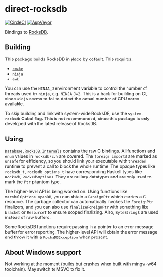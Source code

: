# direct-rocksdb

[![CircleCI](https://circleci.com/gh/TerrorJack/direct-rocksdb/tree/master.svg?style=shield)](https://circleci.com/gh/TerrorJack/direct-rocksdb/tree/master)
[![AppVeyor](https://ci.appveyor.com/api/projects/status/github/TerrorJack/direct-rocksdb?branch=master&svg=true)](https://ci.appveyor.com/project/TerrorJack/direct-rocksdb?branch=master)

Bindings to [RocksDB](https://github.com/facebook/rocksdb).

## Building

This package builds RocksDB in place by default. This requires:

* [`cmake`](https://cmake.org/)
* [`ninja`](http://ninja-build.org/)
* `awk`

You can use the `NINJA_J` environment variable to control the number of threads used by `ninja`, e.g. `NINJA_J=2`. This is a hack for building on CI, since `ninja` seems to fail to detect the actual number of CPU cores available.

To skip building and link with system-wide RocksDB, use the `system-rocksdb` Cabal flag. This is not recommended, since this package is only developed with the latest release of RocksDB.

## Using

[`Database.RocksDB.Internals`](src/Database/RocksDB/Internals.hs) contains the raw C bindings. All functions and `enum` values in [`rocksdb/c.h`](rocksdb-5.8/include/rocksdb/c.h) are covered. The `foreign import`s are marked as `unsafe` for efficiency, so you should link your executable with `threaded` runtime to prevent a call to block the whole runtime. The opaque types like `rocksdb_t`, `rocksdb_options_t` have corresponding Haskell types like `Rocksdb`, `RocksdbOptions`. They are nullary datatypes and are only used to mark the `Ptr` phantom type.

The higher-level API is being worked on. Using functions like `marshalOptions`, `openDB`, you can obtain a `ForeignPtr` which carries a C resource. The garbage collector can automatically invokes the `ForeignPtr` finalizers, and you can also use `finalizeForeignPtr` with something like `bracket` or `ResourceT` to ensure scoped finalizing. Also, `ByteString`s are used instead of raw buffers.

Some RocksDB functions require passing in a pointer to an error message buffer for error reporting. The higher-level API will obtain the error message and throw it with a `RocksDBException` when present.

## About Windows support

Not working at the moment (builds but crashes when built with mingw-w64 toolchain). May switch to MSVC to fix it.
